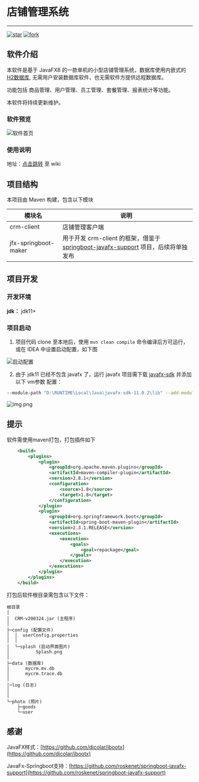 
# 店铺管理系统

---

[![star](https://gitee.com/nonoas/CRM-v200213/badge/star.svg?theme=dark)](https://gitee.com/nonoas/CRM-v200213/stargazers)
[![fork](https://gitee.com/nonoas/CRM-v200213/badge/fork.svg?theme=dark)](https://gitee.com/nonoas/CRM-v200213/members)

## 软件介绍

本软件是基于 JavaFX8 的一款单机的小型店铺管理系统，数据库使用内嵌式的 [H2数据库](https://baike.baidu.com/item/H2%E6%95%B0%E6%8D%AE%E5%BA%93/23316077?fr=aladdin),
无需用户安装数据库软件，也无需软件方提供远程数据库。

功能包括 商品管理、用户管理、员工管理、套餐管理、报表统计等功能。

本软件将持续更新维护。

### 软件预览

![软件首页](https://gitee.com/nonoas/picture-bed/raw/master/crm-client/home.jpg)

### 使用说明

地址：[点击跳转](https://gitee.com/nonoas/CRM-v200213/wikis/pages?sort_id=4913468&doc_id=932745) 至 wiki

## 项目结构

本项目由 Maven 构建，包含以下模块

|模块名|说明|
|---|---|
|crm-client|店铺管理客户端|
|jfx-springboot-maker|用于开发 crm-client 的框架，借鉴于 [springboot-javafx-support](https://github.com/roskenet/springboot-javafx-support) 项目，后续将单独发布|

## 项目开发

### 开发环境

**jdk：** jdk11+

###  项目启动

1. 项目代码 clone 至本地后，使用 `mvn clean compile` 命令编译后方可运行，或在 IDEA 中设置启动配置，如下图

![启动配置](https://gitee.com/nonoas/picture-bed/raw/master/crm-client/run_config.png)

2. 由于 jdk11 已经不包含 javafx 了，运行 javafx 项目需下载 [javafx-sdk](https://gluonhq.com/products/javafx/) 并添加以下 vm参数 配置：

```bash
--module-path "D:\RUNTIME\Local\Java\javafx-sdk-11.0.2\lib" --add-modules javafx.controls,javafx.fxml
```

![img.png](https://gitee.com/nonoas/picture-bed/raw/master/crm-client/vm-config.png)

## 提示

软件需使用maven打包，打包插件如下

```xml
    <build>
        <plugins>
            <plugin>
                <groupId>org.apache.maven.plugins</groupId>
                <artifactId>maven-compiler-plugin</artifactId>
                <version>3.8.1</version>
                <configuration>
                    <source>1.8</source>
                    <target>1.8</target>
                </configuration>
            </plugin>
            <plugin>
                <groupId>org.springframework.boot</groupId>
                <artifactId>spring-boot-maven-plugin</artifactId>
                <version>2.3.1.RELEASE</version>
                <executions>
                    <execution>
                        <goals>
                            <goal>repackage</goal>
                        </goals>
                    </execution>
                </executions>
            </plugin>
        </plugins>
    </build>

```
打包后软件根目录需包含以下文件：
```
根目录
|
│  CRM-v200324.jar (主程序)
│  
├─config (配置文件)
│  │  userConfig.properties
│  │  
│  └─splash (启动界面图片)
│          Splash.png
│          
├─data (数据库)
│      mycrm.mv.db
│      mycrm.trace.db
│
│─log (日志)
│
│      
└─photo (照片)
    ├─goods
    └─user
```

## 感谢

JavaFX样式：[https://github.com/dicolar/jbootx](https://github.com/dicolar/jbootx)

JavaFx-Springboot支持：[https://github.com/roskenet/springboot-javafx-support](https://github.com/roskenet/springboot-javafx-support)
